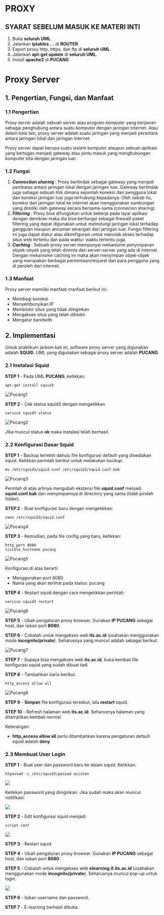 # PROXY
## **SYARAT SEBELUM MASUK KE MATERI INTI**
1. Buka **seluruh UML**.
2. Jalankan **iptables ...** di **ROUTER**.
3. Export proxy http, https, dan ftp di **seluruh UML**.
4. Jalankan **apt-get update** di **seluruh UML**.
5. Install **apache2** di **PUCANG**

# Proxy Server
## 1. Pengertian, Fungsi, dan Manfaat
### 1.1 Pengertian
Proxy server adalah sebuah server atau program komputer yang berperan sebagai penghubung antara suatu komputer dengan jaringan internet. Atau dalam kata lain, proxy server adalah suatu jaringan yang menjadi perantara antara jaringan lokal dan jaringan internet.

Proxy server dapat berupa suatu sistem komputer ataupun sebuah aplikasi yang bertugas menjadi gateway atau pintu masuk yang menghubungan komputer kita dengan jaringan luar.

### 1.2 Fungsi
1. ***Connection sharing*** :
Proxy bertindak sebagai gateway yang menjadi pembatas antara jaringan lokal dengan jaringan luar. Gateway bertindak juga sebagai sebuah titik dimana sejumlah koneksi dari pengguna lokal dan koneksi jaringan luar juga terhubung kepadanya. Oleh sebab itu, koneksi dari jaringan lokal ke internet akan menggunakan sambungan yang dimiliki oleh gateway secara bersama-sama (connecion sharing).
2. ***Filtering*** :
Proxy bisa difungsikan untuk bekerja pada layar aplikasi dengan demikian maka dia bisa berfungsi sebagai firewalll paket filtering yang dapat digunakan untuk melindungi jaringan lokal terhadap gangguan maupun ancaman serangan dari jaringan luar. Fungsi filtering ini juga dapat diatur atau dikonfigurasi untuk menolak akses terhadap situs web tertentu dan pada waktu- waktu tertentu juga.
3. ***Caching*** :
Sebuah proxy server mempunyai mekanisme penyimpanan obyek-obyek yang telah diminta dari server-server yang ada di internet. Dengan mekanisme caching ini maka akan menyimpan objek-objek yang merupakan berbagai permintaan/request dari para pengguna yang di peroleh dari internet.

### 1.3 Manfaat
Proxy server memiliki manfaat-manfaat berikut ini:
- Membagi koneksi
- Menyembunyikan IP
- Memblokir situs yang tidak diinginkan
- Mengakses situs yang telah diblokir
- Mengatur bandwith

## 2. Implementasi
Untuk praktikum jarkom kali ini, software proxy server yang digunakan adalah **SQUID**. UML yang digunakan sebagai proxy server adalah **PUCANG**.

### 2.1 Instalasi Squid
**STEP 1** - Pada UML **PUCANG**, ketikkan:

    apt-get install squid3

![Pucang1](images/1.png)


**STEP 2** - Cek status squid3 dengan mengetikkan 

    service squid3 status

![Pucang2](images/2.png)

Jika muncul status **ok** maka instalasi telah berhasil.

### 2.2 Konfigurasi Dasar Squid
**STEP 1** - Backup terlebih dahulu file konfigurasi default yang disediakan squid. Ketikkan perintah berikut untuk melakukan backup: 

    mv /etc/squid3/squid.conf /etc/squid3/squid.conf.bak

![Pucang3](images/3.png)

Perintah di atas artinya mengubah ekstensi file **squid.conf** menjadi **squid.conf.bak** dan menyimpannya di directory yang sama (tidak pindah folder).

**STEP 2** - Buat konfigurasi baru dengan mengetikkan:

    nano /etc/squid3/squid.conf
    
![Pucang4](images/4.png)

**STEP 3** - Kemudian, pada file config yang baru, ketikkan:

    http_port 8080
    visible_hostname pucang

![Pucang5](images/5.png)

Konfigurasi di atas berarti:
- Menggunakan port 8080
- Nama yang akan terlihat pada status: pucang

**STEP 4** - Restart squid dengan cara mengetikkan perintah:

    service squid3 restart

![Pucang6](images/6.png)

**STEP 5** - Ubah pengaturan proxy browser. Gunakan **IP PUCANG** sebagai host, dan isikan port **8080**.

**STEP 6** - Cobalah untuk mengakses web **its.ac.id** (usahakan menggunakan mode **incognito/private**). Seharusnya yang muncul adalah sebagai berikut.

![Pucang7](images/7.png)

**STEP 7** - Supaya bisa mengakses web **its.ac.id**, buka kembali file konfigurasi squid yang sudah dibuat tadi

**STEP 8** - Tambahkan baris berikut.

    http_access allow all

![Pucang8](images/8.png)

**STEP 9** - **Simpan** file konfigurasi tersebut, lalu **restart** squid.

**STEP 10** - Refresh halaman web **its.ac.id**. Seharusnya halaman yang ditampilkan kembali normal.

Keterangan:
- **http_access allow all** perlu ditambahkan karena pengaturan default squid adalah **deny**

### 2.3 Membuat User Login
**STEP 1** - Buat user dan password baru ke dalam squid. Ketikkan:

    htpasswd -c /etc/squid3/passwd asisten
    
![](images/9.png)

Ketikkan password yang diinginkan. Jika sudah maka akan muncul notifikasi:

![](images/10.png)

**STEP 2** - Edit konfigurasi squid menjadi:

    script conf

![](images/11.png)

**STEP 3** - Restart squid

**STEP 4** - Ubah pengaturan proxy browser. Gunakan **IP PUCANG** sebagai host, dan isikan port **8080**.

**STEP 5** - Cobalah untuk mengakses web **elearning.if.its.ac.id** (usahakan menggunakan mode **incognito/private**). Seharusnya muncul pop-up untuk login.

![](images/12.png)

**STEP 6** - Isikan username dan password.

**STEP 7** - E-learning berhasil dibuka.
